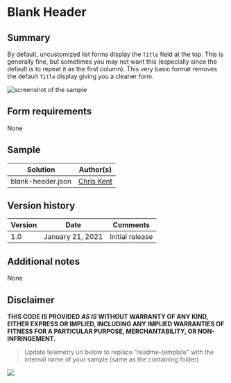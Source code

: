# Blank Header

## Summary
By default, uncustomized list forms display the `Title` field at the top. This is generally fine, but sometimes you may not want this (especially since the default is to repeat it as the first column). This very basic format removes the default `Title` display giving you a cleaner form.

![screenshot of the sample](./assets/screenshot.png)

## Form requirements
None

## Sample

Solution|Author(s)
--------|---------
blank-header.json | [Chris Kent](https://github.com/thechriskent)


## Version history

Version|Date|Comments
-------|----|--------
1.0|January 21, 2021|Initial release

## Additional notes
None


## Disclaimer

**THIS CODE IS PROVIDED *AS IS* WITHOUT WARRANTY OF ANY KIND, EITHER EXPRESS OR IMPLIED, INCLUDING ANY IMPLIED WARRANTIES OF FITNESS FOR A PARTICULAR PURPOSE, MERCHANTABILITY, OR NON-INFRINGEMENT.**

> Update telemetry url below to replace "readme-template" with the internal name of your sample (same as the containing folder)
<img src="https://pnptelemetry.azurewebsites.net/list-formatting/form-samples/blank-header" />